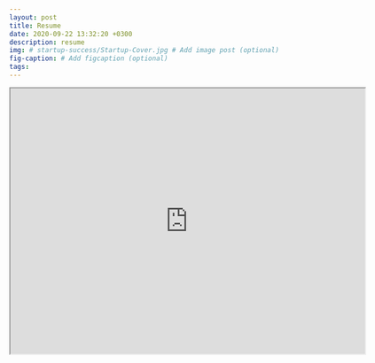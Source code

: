 ```yaml
---
layout: post
title: Resume
date: 2020-09-22 13:32:20 +0300
description: resume
img: # startup-success/Startup-Cover.jpg # Add image post (optional)
fig-caption: # Add figcaption (optional)
tags: 
---
```



<iframe src="https://drive.google.com/file/d/1NvHpDjM703b9aWtHNNds1hmrgjxnl_s4/preview" width="640" height="480"></iframe>